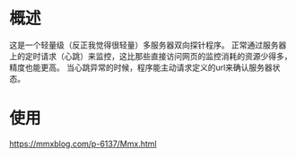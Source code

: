 #  概述

这是一个轻量级（反正我觉得很轻量）多服务器双向探针程序。
正常通过服务器上的定时请求（心跳）来监控，这比那些直接访问网页的监控消耗的资源少得多，精度也能更高。
当心跳异常的时候，程序能主动请求定义的url来确认服务器状态。

# 使用

https://mmxblog.com/p-6137/Mmx.html
